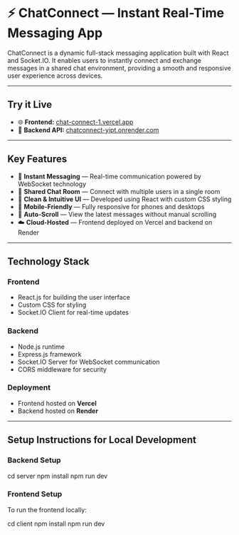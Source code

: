 # ⚡ ChatConnect — Instant Real-Time Messaging App

ChatConnect is a dynamic full-stack messaging application built with React and Socket.IO. It enables users to instantly connect and exchange messages in a shared chat environment, providing a smooth and responsive user experience across devices.

---

## Try it Live

- 🌐 **Frontend:** [chat-connect-1.vercel.app](https://chat-connect-1.vercel.app)  
- 🔗 **Backend API:** [chatconnect-yipt.onrender.com](https://chatconnect-yipt.onrender.com)

---

## Key Features

- 🚀 **Instant Messaging** — Real-time communication powered by WebSocket technology  
- 👥 **Shared Chat Room** — Connect with multiple users in a single room  
- 🎨 **Clean & Intuitive UI** — Developed using React with custom CSS styling  
- 📱 **Mobile-Friendly** — Fully responsive for phones and desktops  
- 🔄 **Auto-Scroll** — View the latest messages without manual scrolling  
- ☁️ **Cloud-Hosted** — Frontend deployed on Vercel and backend on Render  

---

## Technology Stack

### Frontend
- React.js for building the user interface  
- Custom CSS for styling  
- Socket.IO Client for real-time updates  

### Backend
- Node.js runtime  
- Express.js framework  
- Socket.IO Server for WebSocket communication  
- CORS middleware for security  

### Deployment
- Frontend hosted on **Vercel**  
- Backend hosted on **Render**

---

## Setup Instructions for Local Development

### Backend Setup

cd server
npm install
npm run dev

### Frontend Setup
To run the frontend locally:

cd client
npm install
npm run dev


